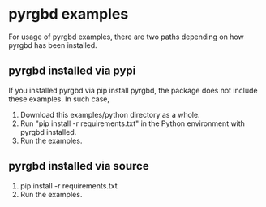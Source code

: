 # pyrgbd examples

For usage of pyrgbd examples, there are two paths depending on how pyrgbd has been installed.

## pyrgbd installed via pypi
If you installed pyrgbd via pip install pyrgbd, the package does not include these examples. In such case,

1. Download this examples/python directory as a whole. 
1. Run "pip install -r requirements.txt" in the Python environment with pyrgbd installed.
1. Run the examples.

## pyrgbd installed via source
1. pip install -r requirements.txt
1. Run the examples.
